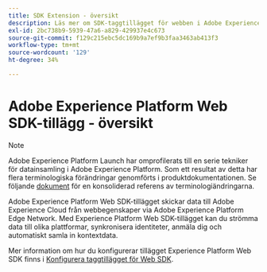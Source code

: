 ```yaml
---
title: SDK Extension - översikt
description: Läs mer om SDK-taggtillägget för webben i Adobe Experience Platform.
exl-id: 2bc738b9-5939-47a6-a829-429937e4c673
source-git-commit: f129c215ebc5dc169b9a7ef9b3faa3463ab413f3
workflow-type: tm+mt
source-wordcount: '129'
ht-degree: 34%

---
```


# Adobe Experience Platform Web SDK-tillägg - översikt

>[!NOTE]
>
>Adobe Experience Platform Launch har omprofilerats till en serie tekniker för datainsamling i Adobe Experience Platform. Som ett resultat av detta har flera terminologiska förändringar genomförts i produktdokumentationen. Se följande [dokument](../../../term-updates.md) för en konsoliderad referens av terminologiändringarna.

Adobe Experience Platform Web SDK-tillägget skickar data till Adobe Experience Cloud från webbegenskaper via Adobe Experience Platform Edge Network. Med Experience Platform Web SDK-tillägget kan du strömma data till olika plattformar, synkronisera identiteter, anmäla dig och automatiskt samla in kontextdata.

Mer information om hur du konfigurerar tillägget Experience Platform Web SDK finns i [Konfigurera taggtillägget för Web SDK](web-sdk-extension-configuration.md).
